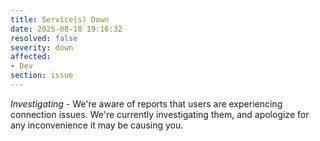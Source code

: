 ```yaml
---
title: Service(s) Down
date: 2025-08-18 19:16:32
resolved: false
severity: down
affected:
- Dev
section: issue
---
```


*Investigating* - We're aware of reports that users are experiencing connection issues. We're currently investigating them, and apologize for any inconvenience it may be causing you.
